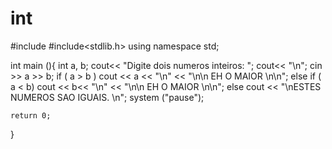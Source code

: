 int
===
#include<iostream>
#include<stdlib.h>
using namespace std;

int main (){
    int a, b;
    cout<< "Digite dois numeros inteiros: ";
    cout<< "\n";
    cin >> a >> b;
    if ( a  > b ) cout << a << "\n" << "\n\n EH O MAIOR \n\n";
    else if ( a < b) cout << b<< "\n" << "\n\n EH O MAIOR \n\n";
    else   cout << "\nESTES NUMEROS SAO IGUAIS. \n";
    system ("pause");

    return 0;

}
